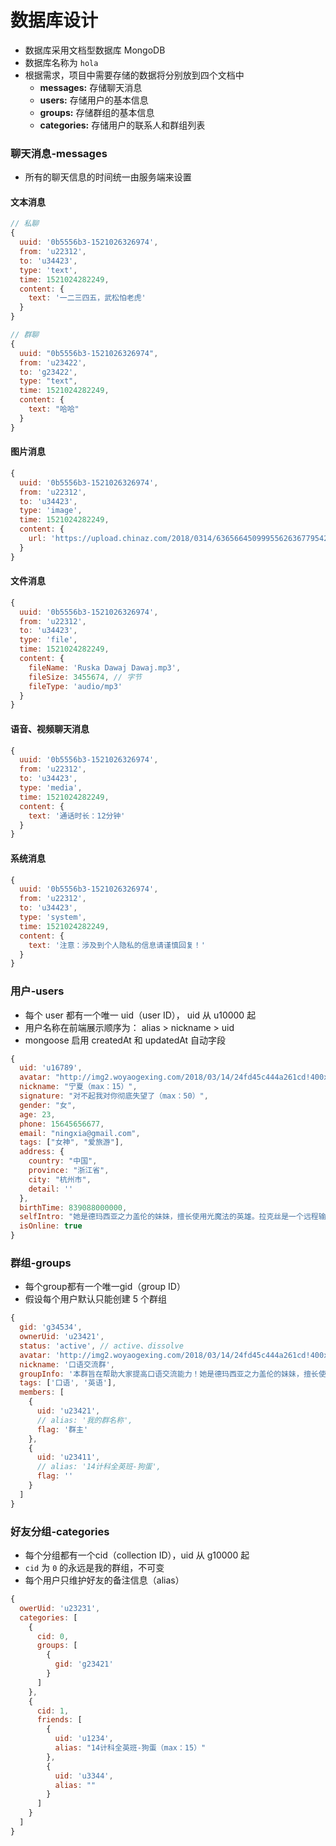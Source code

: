 # 数据库设计

* 数据库采用文档型数据库 MongoDB
* 数据库名称为 `hola`
* 根据需求，项目中需要存储的数据将分别放到四个文档中
    * **messages:** 存储聊天消息
    * **users:** 存储用户的基本信息
    * **groups:** 存储群组的基本信息
    * **categories:** 存储用户的联系人和群组列表

### 聊天消息-messages

* 所有的聊天信息的时间统一由服务端来设置

#### 文本消息

```js
// 私聊
{
  uuid: '0b5556b3-1521026326974',
  from: 'u22312',
  to: 'u34423',
  type: 'text',
  time: 1521024282249,
  content: {
    text: '一二三四五，武松怕老虎'
  }
}

// 群聊
{
  uuid: "0b5556b3-1521026326974",
  from: 'u23422',
  to: 'g23422',
  type: "text",
  time: 1521024282249,
  content: {
    text: "哈哈"
  }
}
```

#### 图片消息

```js
{
  uuid: '0b5556b3-1521026326974',
  from: 'u22312',
  to: 'u34423',
  type: 'image',
  time: 1521024282249,
  content: {
    url: 'https://upload.chinaz.com/2018/0314/6365664509995562636779542.jpeg'
  }
}
```

#### 文件消息

```js
{
  uuid: '0b5556b3-1521026326974',
  from: 'u22312',
  to: 'u34423',
  type: 'file',
  time: 1521024282249,
  content: {
    fileName: 'Ruska Dawaj Dawaj.mp3',
    fileSize: 3455674, // 字节
    fileType: 'audio/mp3'
  }
}
```

#### 语音、视频聊天消息

```js
{
  uuid: '0b5556b3-1521026326974',
  from: 'u22312',
  to: 'u34423',
  type: 'media',
  time: 1521024282249,
  content: {
    text: '通话时长：12分钟'
  }
}
```

#### 系统消息

```js
{
  uuid: '0b5556b3-1521026326974',
  from: 'u22312',
  to: 'u34423',
  type: 'system',
  time: 1521024282249,
  content: {
    text: '注意：涉及到个人隐私的信息请谨慎回复！'
  }
}
```

### 用户-users

* 每个 user 都有一个唯一 uid（user ID）， uid 从 u10000 起
* 用户名称在前端展示顺序为： alias > nickname > uid
* mongoose 启用 createdAt 和 updatedAt 自动字段

```js
{
  uid: 'u16789',
  avatar: "http://img2.woyaogexing.com/2018/03/14/24fd45c444a261cd!400x400_big.jpg",
  nickname: "宁夏（max：15）",
  signature: "对不起我对你彻底失望了（max：50）",
  gender: "女",
  age: 23,
  phone: 15645656677,
  email: "ningxia@gmail.com",
  tags: ["女神", "爱旅游"],
  address: {
    country: "中国",
    province: "浙江省",
    city: "杭州市",
    detail: ''
  },
  birthTime: 839088000000,
  selfIntro: "她是德玛西亚之力盖伦的妹妹，擅长使用光魔法的英雄。拉克丝是一个远程输出法师，所有技能均为非锁定目标的，所以释放技能时需要玩家具有一定的预判能力。技能释放的距离较远，若法术强度足够，可以在对手打不到自己的情况下一套技能可以杀死脆皮英雄。（max：150）",
  isOnline: true
}
```

### 群组-groups

* 每个group都有一个唯一gid（group ID）
* 假设每个用户默认只能创建 5 个群组

```js
{
  gid: 'g34534',
  ownerUid: 'u23421',
  status: 'active', // active、dissolve
  avatar: 'http://img2.woyaogexing.com/2018/03/14/24fd45c444a261cd!400x400_big.jpg',
  nickname: '口语交流群',
  groupInfo: '本群旨在帮助大家提高口语交流能力！她是德玛西亚之力盖伦的妹妹，擅长使用光魔法的英雄。（max：150）',
  tags: ['口语', '英语'],
  members: [
    {
      uid: 'u23421',
      // alias: '我的群名称',
      flag: '群主'
    },
    {
      uid: 'u23411',
      // alias: '14计科全英班-狗蛋',
      flag: ''
    }
  ]
}
```

### 好友分组-categories

* 每个分组都有一个cid（collection ID），uid 从 g10000 起
* `cid` 为 `0` 的永远是我的群组，不可变
* 每个用户只维护好友的备注信息（alias）

```js
{
  owerUid: 'u23231',
  categories: [
    {
      cid: 0,
      groups: [
        {
          gid: 'g23421'
        }
      ]
    },
    {
      cid: 1,
      friends: [
        {
          uid: 'u1234',
          alias: "14计科全英班-狗蛋（max：15）"
        },
        {
          uid: 'u3344',
          alias: ""
        }
      ]
    }
  ]
}
```

